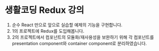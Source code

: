 # 생활코딩 Redux 강의

1. 순수 React 만으로 앞으로 실습할 예제의 기능을 구현합니다.
2. 1의 프로젝트에 Redux를 도입해봅니다.
3. 2의 프로젝트에서 컴포넌트의 모듈화/재사용성을 보완하기 위해 각 컴포넌트를 presentation component와 container component로 분리하였습니다.